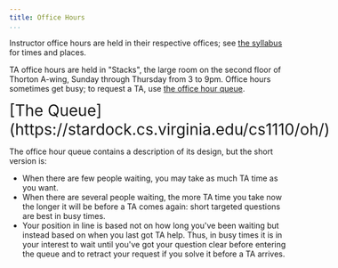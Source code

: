 ```yaml
---
title: Office Hours
...
```


Instructor office hours are held in their respective offices; see [the syllabus](#syllabus) for times and places.

TA office hours are held in "Stacks", the large room on the second floor of Thorton A-wing,
Sunday through Thursday from 3 to 9pm.
Office hours sometimes get busy; to request a TA, use [the office hour queue](https://stardock.cs.virginia.edu/cs1110/oh/).

<div style="display:table; font-size:200%; margin:auto;">[The Queue](https://stardock.cs.virginia.edu/cs1110/oh/)</div>

The office hour queue contains a description of its design, but the short version is:

-   When there are few people waiting, you may take as much TA time as you want.
-   When there are several people waiting, the more TA time you take now the longer it will be before a TA comes again: short targeted questions are best in busy times.
-   Your position in line is based not on how long you've been waiting but instead based on when you last got TA help.  Thus, in busy times it is in your interest to wait until you've got your question clear before entering the queue and to retract your request if you solve it before a TA arrives.



